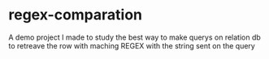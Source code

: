 # regex-comparation
A demo project I made to study the best way to make querys on relation db to retreave the row with maching REGEX with the string sent on the query
